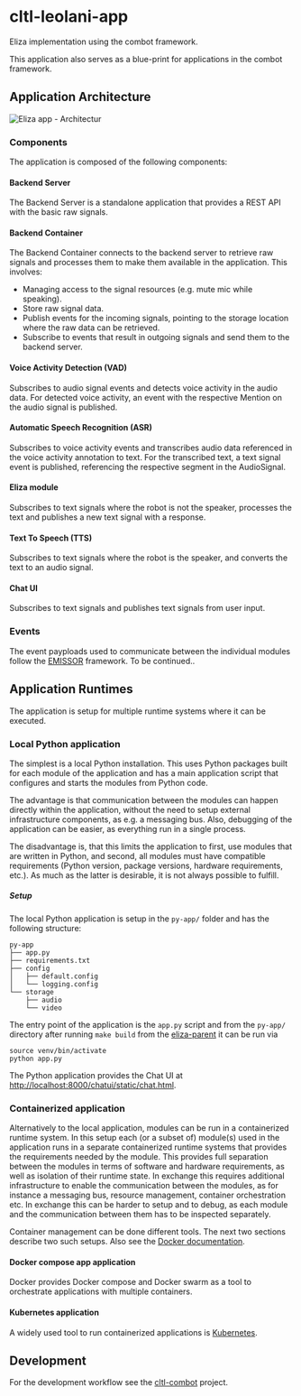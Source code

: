 # cltl-leolani-app

Eliza implementation using the combot framework.

This application also serves as a blue-print for applications in the combot framework.

## Application Architecture

![Eliza app - Architectur](doc/ElizaCombot.png)

### Components

The application is composed of the following components:

#### Backend Server

The Backend Server is a standalone application that provides a REST API with the basic raw signals.

#### Backend Container

The Backend Container connects to the backend server to retrieve raw signals and processes them to
make them available in the application. This involves:
* Managing access to the signal resources (e.g. mute mic while speaking).
* Store raw signal data.
* Publish events for the incoming signals, pointing to the storage location where the raw data can be retrieved.
* Subscribe to events that result in outgoing signals and send them to the backend server.

#### Voice Activity Detection (VAD)

Subscribes to audio signal events and detects voice activity in the audio data. For detected voice activity,
an event with the respective Mention on the audio signal is published.

#### Automatic Speech Recognition (ASR)

Subscribes to voice activity events and transcribes audio data referenced in the voice activity annotation
to text. For the transcribed text, a text signal event is published, referencing the respective segment in the
AudioSignal.

#### Eliza module

Subscribes to text signals where the robot is not the speaker, processes the text and publishes a new text signal
with a response.

#### Text To Speech (TTS)

Subscribes to text signals where the robot is the speaker, and converts the text to an audio signal.

#### Chat UI

Subscribes to text signals and publishes text signals from user input. 


### Events

The event payploads used to communicate between the individual modules follow the
[EMISSOR](https://github.com/leolani/EMISSOR.git) framework. To be continued..

## Application Runtimes

The application is setup for multiple runtime systems where it can be executed.

### Local Python application

The simplest is a local Python installation. This uses Python packages built for each module of the application
and has a main application script that configures and starts the modules from Python code.

The advantage is that communication between the modules can happen directly within the application, without the
need to setup external infrastructure components, as e.g. a messaging bus. Also, debugging of the application
can be easier, as everything run in a single process.

The disadvantage is, that this limits the application to first, use modules that are written in Python, and second,
all modules must have compatible requirements (Python version, package versions, hardware requirements, etc.).
As much as the latter is desirable, it is not always possible to fulfill.

##### Setup

The local Python application is setup in the `py-app/` folder and has the following structure:

    py-app
    ├── app.py
    ├── requirements.txt
    ├── config
    │   ├── default.config
    │   └── logging.config
    └── storage
        ├── audio
        └── video

The entry point of the application is the `app.py` script and from the `py-app/` directory after running `make build`
from the [eliza-parent](https://github.com/leolani/eliza-parent) it can be run via

    source venv/bin/activate
    python app.py

The Python application provides the Chat UI at [http://localhost:8000/chatui/static/chat.html]().

### Containerized application

Alternatively to the local application, modules can be run in a containerized runtime system. In this setup
each (or a subset of) module(s) used in the application runs in a separate containerized runtime systems that
provides the requirements needed by the module. This provides full separation between the modules in terms of
software and hardware requirements, as well as isolation of their runtime state. In exchange this requires
additional infrastructure to enable the communication between the modules, as for instance a messaging bus,
resource management, container orchestration etc. In exchange this can be harder to setup and to debug, as
each module and the communication between them has to be inspected separately.

Container management can be done different tools. The next two sections describe two such setups. Also
see the [Docker documentation](https://docs.docker.com/get-started/orchestration/).

#### Docker compose app application

Docker provides Docker compose and Docker swarm as a tool to orchestrate applications with multiple containers.

#### Kubernetes application

A widely used tool to run containerized applications is [Kubernetes](https://kubernetes.io).

## Development

For the development workflow see the [cltl-combot](https://github.com/leolani/cltl-combot) project.